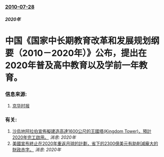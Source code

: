 ### [2010-07-28](/news/2010/07/28/index.md)

##### 2020年
#  中国《国家中长期教育改革和发展规划纲要（2010－2020年）》公布，提出在2020年普及高中教育以及学前一年教育。




### 信息来源:

1. [京华时报](http://news.163.com/10/0730/03/6CQEB6OC00014AED.html)

### 有关:

1. [ 沙烏地阿拉伯宣佈擬建造高達1600公尺的王國塔(Kingdom Tower)，預計2020年完工啟用。](/news/2010/01/5/沙烏地阿拉伯宣佈擬建造高達1600公尺的王國塔-Kingdom-Tower-預計2020年完工啟用.md) _消息: 2020年_
2. [ 美國宣布終止在2020年重返月球的計劃，省下的2300億美元有助削減龐大的財政赤字。](/news/2010/01/28/美國宣布終止在2020年重返月球的計劃-省下的2300億美元有助削減龐大的財政赤字.md) _消息: 2020年_
